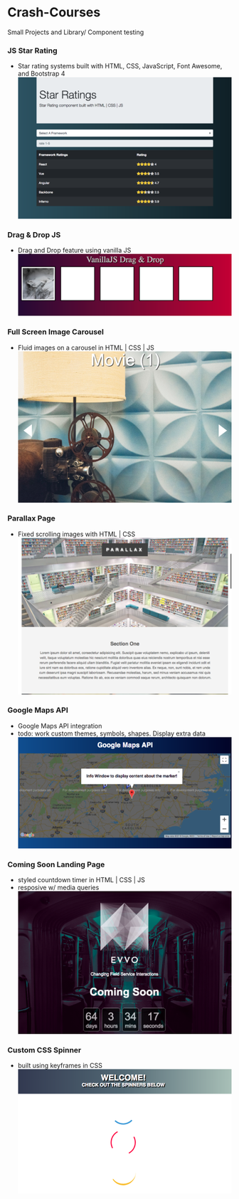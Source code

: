 # Crash-Courses
Small Projects and Library/ Component testing

### JS Star Rating
- Star rating systems built with HTML, CSS, JavaScript, Font Awesome, and Bootstrap 4
![Star Rating](./images/StarRating.png)

### Drag & Drop JS
- Drag and Drop feature using vanilla JS
![Drag and Drop](./images/DragnDrop.png)

### Full Screen Image Carousel
- Fluid images on a carousel in HTML | CSS | JS
![FullScreenImageCarousel](./images/ImgCarousel.png)

### Parallax Page
- Fixed scrolling images with HTML | CSS
![Parallax](./images/parallax.png)

### Google Maps API
- Google Maps API integration
- todo: work custom themes, symbols, shapes. Display extra data
![GoogleMaps](./images/googlemapsapi.png)

### Coming Soon Landing Page
- styled countdown timer in HTML | CSS | JS
- resposive w/ media queries
![Coming Soon](./images/ComingSoon.png)

### Custom CSS Spinner
- built using keyframes in CSS
![CSS Spinner](./images/Spinner.png)
